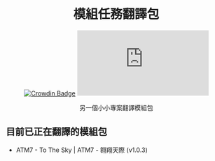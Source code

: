 <!-- markdownlint-configure-file {
  "MD033": false,
  "MD041": false
} -->

<div align="center">

# 模組任務翻譯包

[![Crowdin Badge](https://img.shields.io/badge/%E4%BD%BF%E7%94%A8Crowdin%E7%BF%BB%E8%AD%AF-green?style=for-the-badge&labelColor=lightgrey&logo=crowdin&logoColor=white)](https://crowdin.com/)
[![zh-TW translation](https://img.shields.io/badge/dynamic/json?color=blue&label=翻譯完成度&style=for-the-badge&query=%24.progress.0.data.translationProgress&url=https%3A%2F%2Fbadges.awesome-crowdin.com%2Fstats-14784376-534752.json)](https://crowdin.com/project/translatequestpack)

另一個小小專案翻譯模組包

</div>

## 目前已正在翻譯的模組包

- ATM7 - To The Sky | ATM7 - 翱翔天際 (v1.0.3)
